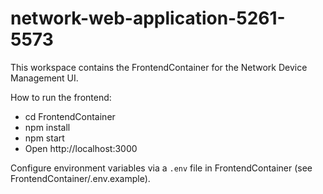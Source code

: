 # network-web-application-5261-5573

This workspace contains the FrontendContainer for the Network Device Management UI.

How to run the frontend:
- cd FrontendContainer
- npm install
- npm start
- Open http://localhost:3000

Configure environment variables via a `.env` file in FrontendContainer (see FrontendContainer/.env.example).
